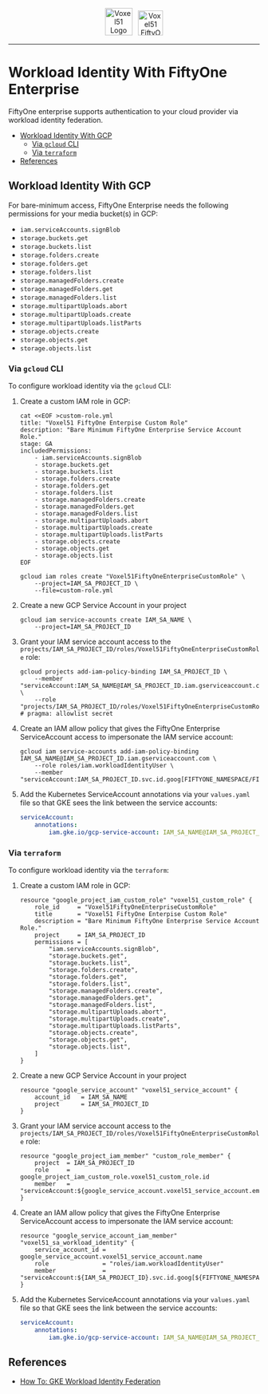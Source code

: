 <!-- markdownlint-disable no-inline-html line-length -->
<!-- markdownlint-disable-next-line first-line-heading -->
<div align="center">
<p align="center">

<img alt="Voxel51 Logo" src="https://user-images.githubusercontent.com/25985824/106288517-2422e000-6216-11eb-871d-26ad2e7b1e59.png" height="55px"> &nbsp;
<img alt="Voxel51 FiftyOne" src="https://user-images.githubusercontent.com/25985824/106288518-24bb7680-6216-11eb-8f10-60052c519586.png" height="50px">

</p>
</div>
<!-- markdownlint-enable no-inline-html line-length -->

---

# Workload Identity With FiftyOne Enterprise

FiftyOne enterprise supports authentication to your cloud provider via
workload identity federation.

<!-- toc -->

- [Workload Identity With GCP](#workload-identity-with-gcp)
  - [Via `gcloud` CLI](#via-gcloud-cli)
  - [Via `terraform`](#via-terraform)
- [References](#references)

<!-- tocstop -->

## Workload Identity With GCP

For bare-minimum access, FiftyOne Enterprise needs the following permissions
for your media bucket(s) in GCP:

- `iam.serviceAccounts.signBlob`
- `storage.buckets.get`
- `storage.buckets.list`
- `storage.folders.create`
- `storage.folders.get`
- `storage.folders.list`
- `storage.managedFolders.create`
- `storage.managedFolders.get`
- `storage.managedFolders.list`
- `storage.multipartUploads.abort`
- `storage.multipartUploads.create`
- `storage.multipartUploads.listParts`
- `storage.objects.create`
- `storage.objects.get`
- `storage.objects.list`

### Via `gcloud` CLI

To configure workload identity via the `gcloud` CLI:

1. Create a custom IAM role in GCP:

    ```shell
    cat <<EOF >custom-role.yml
    title: "Voxel51 FiftyOne Enterpise Custom Role"
    description: "Bare Minimum FiftyOne Enterprise Service Account Role."
    stage: GA
    includedPermissions:
        - iam.serviceAccounts.signBlob
        - storage.buckets.get
        - storage.buckets.list
        - storage.folders.create
        - storage.folders.get
        - storage.folders.list
        - storage.managedFolders.create
        - storage.managedFolders.get
        - storage.managedFolders.list
        - storage.multipartUploads.abort
        - storage.multipartUploads.create
        - storage.multipartUploads.listParts
        - storage.objects.create
        - storage.objects.get
        - storage.objects.list
    EOF

    gcloud iam roles create "Voxel51FiftyOneEnterpriseCustomRole" \
        --project=IAM_SA_PROJECT_ID \
        --file=custom-role.yml
    ```

1. Create a new GCP Service Account in your project

    ```shell
    gcloud iam service-accounts create IAM_SA_NAME \
        --project=IAM_SA_PROJECT_ID
    ```

1. Grant your IAM service account access to the
   `projects/IAM_SA_PROJECT_ID/roles/Voxel51FiftyOneEnterpriseCustomRole`
   role:

    ```shell
    gcloud projects add-iam-policy-binding IAM_SA_PROJECT_ID \
        --member "serviceAccount:IAM_SA_NAME@IAM_SA_PROJECT_ID.iam.gserviceaccount.com" \
        --role "projects/IAM_SA_PROJECT_ID/roles/Voxel51FiftyOneEnterpriseCustomRole"  # pragma: allowlist secret
    ```

1. Create an IAM allow policy that gives the FiftyOne Enterprise ServiceAccount
   access to impersonate the IAM service account:

    ```shell
    gcloud iam service-accounts add-iam-policy-binding IAM_SA_NAME@IAM_SA_PROJECT_ID.iam.gserviceaccount.com \
        --role roles/iam.workloadIdentityUser \
        --member "serviceAccount:IAM_SA_PROJECT_ID.svc.id.goog[FIFTYONE_NAMESPACE/FIFTYONE_SERVICEACCOUNT_NAME]"
    ```

1. Add the Kubernetes ServiceAccount annotations via your `values.yaml` file
   so that GKE sees the link between the service accounts:

    ```yaml
    serviceAccount:
        annotations:
            iam.gke.io/gcp-service-account: IAM_SA_NAME@IAM_SA_PROJECT_ID.iam.gserviceaccount.com
    ```

### Via `terraform`

To configure workload identity via the `terraform`:

1. Create a custom IAM role in GCP:

    ```hcl
    resource "google_project_iam_custom_role" "voxel51_custom_role" {
        role_id     = "Voxel51FiftyOneEnterpriseCustomRole"
        title       = "Voxel51 FiftyOne Enterpise Custom Role"
        description = "Bare Minimum FiftyOne Enterprise Service Account Role."
        project     = IAM_SA_PROJECT_ID
        permissions = [
            "iam.serviceAccounts.signBlob",
            "storage.buckets.get",
            "storage.buckets.list",
            "storage.folders.create",
            "storage.folders.get",
            "storage.folders.list",
            "storage.managedFolders.create",
            "storage.managedFolders.get",
            "storage.managedFolders.list",
            "storage.multipartUploads.abort",
            "storage.multipartUploads.create",
            "storage.multipartUploads.listParts",
            "storage.objects.create",
            "storage.objects.get",
            "storage.objects.list",
        ]
    }
    ```

1. Create a new GCP Service Account in your project

    ```hcl
    resource "google_service_account" "voxel51_service_account" {
        account_id   = IAM_SA_NAME
        project      = IAM_SA_PROJECT_ID
    }
    ```

1. Grant your IAM service account access to the
    `projects/IAM_SA_PROJECT_ID/roles/Voxel51FiftyOneEnterpriseCustomRole`
    role:

    ```hcl
    resource "google_project_iam_member" "custom_role_member" {
        project  = IAM_SA_PROJECT_ID
        role     = google_project_iam_custom_role.voxel51_custom_role.id
        member   = "serviceAccount:${google_service_account.voxel51_service_account.email}"
    }
    ```

1. Create an IAM allow policy that gives the FiftyOne Enterprise ServiceAccount
   access to impersonate the IAM service account:

    ```hcl
    resource "google_service_account_iam_member" "voxel51_sa_workload_identity" {
        service_account_id = google_service_account.voxel51_service_account.name
        role               = "roles/iam.workloadIdentityUser"
        member             = "serviceAccount:${IAM_SA_PROJECT_ID}.svc.id.goog[${FIFTYONE_NAMESPACE}/${FIFTYONE_SERVICEACCOUNT_NAME}]"
    }
    ```

1. Add the Kubernetes ServiceAccount annotations via your `values.yaml` file
   so that GKE sees the link between the service accounts:

    ```yaml
    serviceAccount:
        annotations:
            iam.gke.io/gcp-service-account: IAM_SA_NAME@IAM_SA_PROJECT_ID.iam.gserviceaccount.com
    ```

## References

- [How To: GKE Workload Identity Federation](https://cloud.google.com/kubernetes-engine/docs/how-to/workload-identity)
